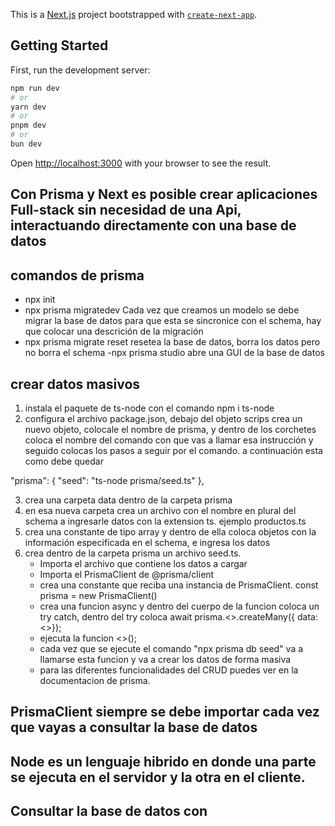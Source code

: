 This is a [Next.js](https://nextjs.org/) project bootstrapped with [`create-next-app`](https://github.com/vercel/next.js/tree/canary/packages/create-next-app).

## Getting Started

First, run the development server:

```bash
npm run dev
# or
yarn dev
# or
pnpm dev
# or
bun dev
```

Open [http://localhost:3000](http://localhost:3000) with your browser to see the result.

## Con Prisma y Next es posible crear aplicaciones Full-stack sin necesidad de una Api, interactuando directamente con una base de datos 

## comandos de prisma
- npx init
- npx prisma migratedev     Cada vez que creamos un modelo se debe migrar la base de datos para que esta se sincronice con el schema, hay que colocar una descrición de la migración
- npx prisma migrate reset  resetea la base de datos, borra los datos pero no borra el schema
-npx prisma studio  abre una GUI de la base de datos



## crear datos masivos
1. instala el paquete de ts-node con el comando    npm i ts-node
2. configura el archivo package.json, debajo del objeto scrips crea un nuevo objeto, colocale el nombre de prisma, y dentro de los corchetes coloca el nombre del comando con que vas a llamar esa instrucción y seguido colocas los pasos a seguir por el comando. a continuación esta como debe quedar

 "prisma": {
    "seed": "ts-node prisma/seed.ts"
  },

3. crea una carpeta data dentro de la carpeta prisma
4. en esa nueva carpeta crea un archivo con el nombre en plural del schema a ingresarle datos con la extension ts.  ejemplo productos.ts
5. crea una constante de tipo array y dentro de ella coloca objetos con la información especificada en el schema, e ingresa los datos
6. crea dentro de la carpeta prisma un archivo seed.ts.
    - Importa el archivo que contiene los datos a cargar
    - Importa el PrismaClient de @prisma/client
    - crea una constante que reciba una instancia de PrismaClient. 
        const prisma = new PrismaClient() 
    - crea una funcion async y dentro del cuerpo de la funcion coloca un try catch, dentro del try coloca await prisma.<<nombre del modelo>>.createMany({ data: <<nombre de la data>>});
    - ejecuta la funcion <<nombre funcion>>();
    - cada vez que se ejecute el comando "npx prisma db seed" va a llamarse esta funcion y va a crear los datos de forma masiva
    - para las diferentes funcionalidades del CRUD puedes ver en la documentacion de prisma.

## PrismaClient siempre se debe importar cada vez que vayas a consultar la base de datos

## Node es un lenguaje hibrido en donde una parte se ejecuta en el servidor y la otra en el cliente. 

## Consultar la base de datos con 

